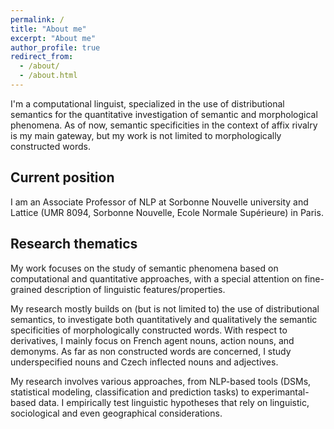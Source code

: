 ```yaml
---
permalink: /
title: "About me"
excerpt: "About me"
author_profile: true
redirect_from: 
  - /about/
  - /about.html
---
```

	
I'm a computational linguist, specialized in the use of distributional semantics for the quantitative investigation of semantic and morphological phenomena. As of now, semantic specificities in the context of affix rivalry is my main gateway, but my work is not limited to morphologically constructed words.

Current position
------

I am an Associate Professor of NLP at Sorbonne Nouvelle university and Lattice (UMR 8094, Sorbonne Nouvelle, Ecole Normale Supérieure) in Paris.


Research thematics
------

My work focuses on the study of semantic phenomena based on computational and quantitative approaches, with a special attention on fine-grained description of linguistic features/properties.

My research mostly builds on (but is not limited to) the use of distributional semantics, to investigate both quantitatively and qualitatively the semantic specificities of morphologically constructed words. With respect to derivatives, I mainly focus on French agent nouns, action nouns, and demonyms. As far as non constructed words are concerned, I study underspecified nouns and Czech inflected nouns and adjectives.

My research involves various approaches, from NLP-based tools (DSMs, 
statistical modeling, classification and prediction tasks) to 
experimantal-based data. I empirically test linguistic hypotheses that 
rely on linguistic, sociological and even 
geographical considerations.
